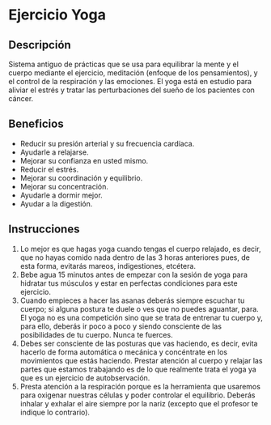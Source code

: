 # Ejercicio Yoga

## Descripción
Sistema antiguo de prácticas que se usa para equilibrar la mente y el cuerpo mediante el ejercicio, meditación (enfoque de los pensamientos), y el control de la respiración y las emociones. El yoga está en estudio para aliviar el estrés y tratar las perturbaciones del sueño de los pacientes con cáncer.

## Beneficios
- Reducir su presión arterial y su frecuencia cardíaca.
- Ayudarle a relajarse.
- Mejorar su confianza en usted mismo.
- Reducir el estrés.
- Mejorar su coordinación y equilibrio.
- Mejorar su concentración.
- Ayudarle a dormir mejor.
- Ayudar a la digestión.

## Instrucciones
1. Lo mejor es que hagas yoga cuando tengas el cuerpo relajado, es decir, que no hayas comido nada dentro de las 3 horas anteriores pues, de esta forma, evitarás mareos, indigestiones, etcétera.
2. Bebe agua 15 minutos antes de empezar con la sesión de yoga para hidratar tus músculos y estar en perfectas condiciones para este ejercicio.
3. Cuando empieces a hacer las asanas deberás siempre escuchar tu cuerpo; si alguna postura te duele o ves que no puedes aguantar, para. El yoga no es una competición sino que se trata de entrenar tu cuerpo y, para ello, deberás ir poco a poco y siendo consciente de las posibilidades de tu cuerpo. Nunca te fuerces.
4. Debes ser consciente de las posturas que vas haciendo, es decir, evita hacerlo de forma automática o mecánica y concéntrate en los movimientos que estás haciendo. Prestar atención al cuerpo y relajar las partes que estamos trabajando es de lo que realmente trata el yoga ya que es un ejercicio de autobservación.
5. Presta atención a la respiración porque es la herramienta que usaremos para oxigenar nuestras células y poder controlar el equilibrio. Deberás inhalar y exhalar el aire siempre por la nariz (excepto que el profesor te indique lo contrario).
